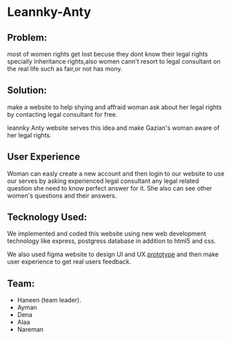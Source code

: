 # Leannky-Anty
## Problem:
most of women rights get lost becuse they dont know their legal rights specially inheritance rights,also women cann't resort to legal consultant on the real life such as fair,or not has mony.

## Solution:
make a website to help shying and affraid woman ask about her legal rights by contacting legal consultant for free.

leannky Anty website serves this idea and make Gazian's woman aware of her legal rights.
## User Experience
Woman can easly create a new account and then login to our website to use our serves by asking experienced legal consultant any legal related question she need to know perfect answer for it. She also can see other women's questions and their answers. 

## Tecknology Used:
We implemented and coded this website using new web development technology like express, postgress database in addition to html5 and css.

We also used figma website to design UI and UX [prototype](https://www.figma.com/file/Ccf3FqdidXR2o2YMmbKmOxh4/Leannky-Anty?node-id=0%3A1) and then make user experience to get real users feedback.

## Team:
* Haneen (team leader).
* Ayman
* Dena
* Alaa
* Nareman

